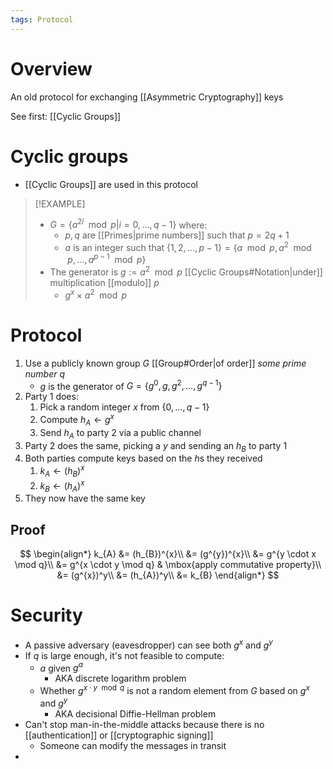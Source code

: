 ```yaml
---
tags: Protocol 
---
```

# Overview
An old protocol for exchanging [[Asymmetric Cryptography]] keys

See first: [[Cyclic Groups]]

# Cyclic groups
- [[Cyclic Groups]] are used in this protocol

> [!EXAMPLE]
> - $G = \{a^{2i} \mod p | i = 0, \dots, q - 1\}$ where:
> 	- $p, q$ are [[Primes|prime numbers]] such that $p = 2q + 1$
> 	- $a$ is an integer such that $\{1, 2, \dots, p - 1\} = \{a \mod p, a^{2} \mod p, \dots, a^{p-1} \mod p \}$
> - The generator is $g := a^{2} \mod p$ [[Cyclic Groups#Notation|under]] multiplication [[modulo]] $p$
> 	- $g^{x} \times a^{2} \mod p$

# Protocol
1. Use a publicly known group $G$ [[Group#Order|of order]] *some prime number $q$*
	- $g$ is the generator of $G = \{g^{0}, g, g^{2}, \dots, g^{q-1}\}$
2. Party 1 does:
	1. Pick a random integer $x$ from $\{0, \dots, q - 1\}$
	2. Compute $h_{A} \leftarrow g^{x}$
	3. Send $h_{A}$ to party 2 via a public channel
3. Party 2 does the same, picking a $y$ and sending an $h_{B}$ to party 1
4. Both parties compute keys based on the $h$s they received
	1. $k_{A} \leftarrow (h_{B})^x$
	2. $k_{B} \leftarrow (h_{A})^x$
5. They now have the same key

## Proof
$$
\begin{align*}
k_{A} &= (h_{B})^{x}\\
&= (g^{y})^{x}\\
&= g^{y \cdot x \mod q}\\
&= g^{x \cdot y \mod q} & \mbox{apply commutative property}\\
&= (g^{x})^y\\
&= (h_{A})^y\\
&= k_{B}
\end{align*}
$$

# Security
- A passive adversary (eavesdropper) can see both $g^{x}$ and $g^y$
- If $q$ is large enough, it's not feasible to compute:
	- $a$ given $g^{a}$
		- AKA discrete logarithm problem
	- Whether $g^{x \cdot y \mod q}$ is not a random element from $G$ based on $g^{x}$ and $g^{y}$
		- AKA decisional Diffie-Hellman problem
- Can't stop man-in-the-middle attacks because there is no [[authentication]] or [[cryptographic signing]]
	- Someone can modify the messages in transit
- 